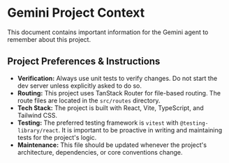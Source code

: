 # Gemini Project Context

This document contains important information for the Gemini agent to remember about this project.

## Project Preferences & Instructions

- **Verification:** Always use unit tests to verify changes. Do not start the dev server unless explicitly asked to do so.
- **Routing:** This project uses TanStack Router for file-based routing. The route files are located in the `src/routes` directory.
- **Tech Stack:** The project is built with React, Vite, TypeScript, and Tailwind CSS.
- **Testing:** The preferred testing framework is `vitest` with `@testing-library/react`. It is important to be proactive in writing and maintaining tests for the project's logic.
- **Maintenance:** This file should be updated whenever the project's architecture, dependencies, or core conventions change.
